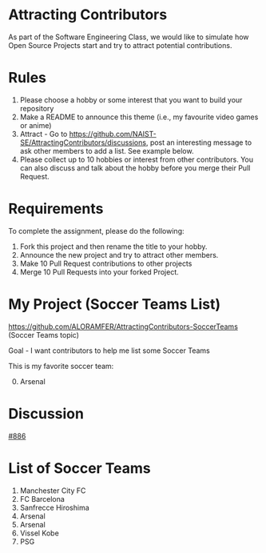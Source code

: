 # Attracting Contributors
As part of the Software Engineering Class, we would like to simulate how Open Source Projects start and try to attract potential contributions.

# Rules

1. Please choose a hobby or some interest that you want to build your repository
2. Make a README to announce this theme (i.e., my favourite video games or anime)
3. Attract - Go to https://github.com/NAIST-SE/AttractingContributors/discussions, post an interesting message to ask other members to add a list. See example below.
4. Please collect up to 10 hobbies or interest from other contributors. You can also discuss and talk about the hobby before you merge their Pull Request.

# Requirements
To complete the assignment, please do the following:
1. Fork this project and then rename the title to your hobby. 
2. Announce the new project and try to attract other members.
3. Make 10 Pull Request contributions to other projects
4. Merge 10 Pull Requests into your forked Project.

# My Project (Soccer Teams List) 
https://github.com/ALORAMFER/AttractingContributors-SoccerTeams (Soccer Teams topic)

Goal - I want contributors to help me list some Soccer Teams

This is my favorite soccer team:

0. Arsenal

# Discussion 
[#886](https://github.com/NAIST-SE/AttractingContributors/discussions/886)
# List of Soccer Teams
1. Manchester City FC
2. FC Barcelona
3. Sanfrecce Hiroshima
4. Arsenal
5. Arsenal
6. Vissel Kobe
7. PSG
